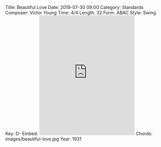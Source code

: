 Title: Beautiful Love
Date: 2019-07-30 09:00
Category: Standards
Composer: Victor Young
Time: 4/4
Length: 32
Form: ABAC
Style: Swing
Key: D-
Embed: <iframe src="https://open.spotify.com/embed/user/thatdavidmiller/playlist/7tZoMf2jhBvFnc1CGzY2Po" width="300" height="380" frameborder="0" allowtransparency="true" allow="encrypted-media"></iframe>
Chords: images/beautiful-love.jpg
Year: 1931
